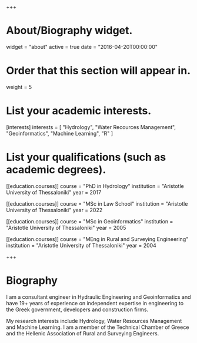 +++
# About/Biography widget.
widget = "about"
active = true
date = "2016-04-20T00:00:00"

# Order that this section will appear in.
weight = 5

# List your academic interests.
[interests]
  interests = [
    "Hydrology",
    "Water Recources Management",
    "Geoinformatics",
    "Machine Learning",
    "R"
  ]

# List your qualifications (such as academic degrees).
[[education.courses]]
  course = "PhD in Hydrology"
  institution = "Aristotle University of Thessaloniki"
  year = 2017

[[education.courses]]
  course = "MSc in Law School"
  institution = "Aristotle University of Thessaloniki"
  year = 2022

[[education.courses]]
  course = "MSc in Geoinformatics"
  institution = "Aristotle University of Thessaloniki"
  year = 2005

[[education.courses]]
  course = "MEng in Rural and Surveying Engineering"
  institution = "Aristotle University of Thessaloniki"
  year = 2004

+++

# Biography

I am a consultant engineer in Hydraulic Engineering and Geoinformatics and have 19+ years of experience on independent expertise in engineering to the Greek government, developers and construction firms.

My research interests include Hydrology, Water Resources Management and Machine Learning. I am a member of the Technical Chamber of Greece and the Hellenic Association of Rural and Surveying Engineers.
